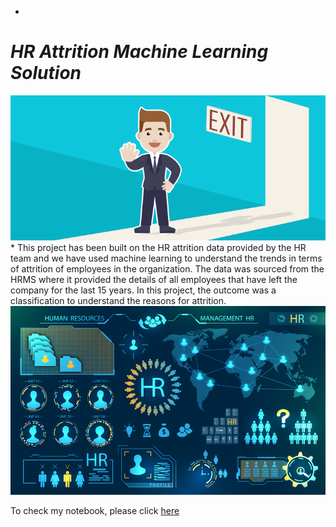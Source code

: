 *

# *HR Attrition Machine Learning Solution*
![enter image description here](https://github.com/carlvol36/HR-Employee-Attrition/blob/main/Attrtion.png?raw=true)
*
This project has been built on the HR attrition data provided by the HR team and we have used machine learning to understand the trends in terms of attrition of employees in the organization.
The data was sourced from the HRMS where it provided the details of all employees that have left the company for the last 15 years.
In this project, the outcome was a classification to understand the reasons for attrition.
![enter image description here](https://github.com/carlvol36/HR-Employee-Attrition/blob/main/hr-analytics-10.jpg?raw=true)

To check my notebook, please click [here](https://github.com/carlvol36/HR-Employee-Attrition/blob/main/HR_Analytics.ipynb)

